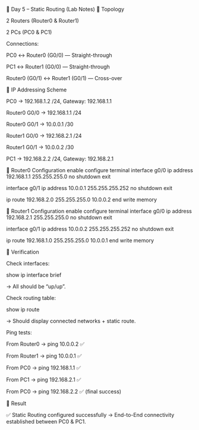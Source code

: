 🧪 Day 5 – Static Routing (Lab Notes)
🔹 Topology

2 Routers (Router0 & Router1)

2 PCs (PC0 & PC1)

Connections:

PC0 ↔ Router0 (G0/0) — Straight-through

PC1 ↔ Router1 (G0/0) — Straight-through

Router0 (G0/1) ↔ Router1 (G0/1) — Cross-over

🔹 IP Addressing Scheme

PC0 → 192.168.1.2 /24, Gateway: 192.168.1.1

Router0 G0/0 → 192.168.1.1 /24

Router0 G0/1 → 10.0.0.1 /30

Router1 G0/0 → 192.168.2.1 /24

Router1 G0/1 → 10.0.0.2 /30

PC1 → 192.168.2.2 /24, Gateway: 192.168.2.1

🔹 Router0 Configuration
enable
configure terminal
interface g0/0
 ip address 192.168.1.1 255.255.255.0
 no shutdown
exit

interface g0/1
 ip address 10.0.0.1 255.255.255.252
 no shutdown
exit

ip route 192.168.2.0 255.255.255.0 10.0.0.2
end
write memory

🔹 Router1 Configuration
enable
configure terminal
interface g0/0
 ip address 192.168.2.1 255.255.255.0
 no shutdown
exit

interface g0/1
 ip address 10.0.0.2 255.255.255.252
 no shutdown
exit

ip route 192.168.1.0 255.255.255.0 10.0.0.1
end
write memory

🔹 Verification

Check interfaces:

show ip interface brief


→ All should be “up/up”.

Check routing table:

show ip route


→ Should display connected networks + static route.

Ping tests:

From Router0 → ping 10.0.0.2 ✅

From Router1 → ping 10.0.0.1 ✅

From PC0 → ping 192.168.1.1 ✅

From PC1 → ping 192.168.2.1 ✅

From PC0 → ping 192.168.2.2 ✅ (final success)

🔹 Result

✅ Static Routing configured successfully → End-to-End connectivity established between PC0 & PC1.
